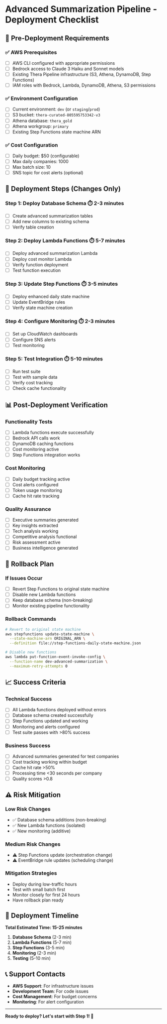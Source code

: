 # Advanced Summarization Pipeline - Deployment Checklist

## 🎯 Pre-Deployment Requirements

### ✅ **AWS Prerequisites**
- [ ] AWS CLI configured with appropriate permissions
- [ ] Bedrock access to Claude 3 Haiku and Sonnet models
- [ ] Existing Thera Pipeline infrastructure (S3, Athena, DynamoDB, Step Functions)
- [ ] IAM roles with Bedrock, Lambda, DynamoDB, Athena, S3 permissions

### ✅ **Environment Configuration**
- [ ] Current environment: `dev` (or `staging`/`prod`)
- [ ] S3 bucket: `thera-curated-805595753342-v3`
- [ ] Athena database: `thera_gold`
- [ ] Athena workgroup: `primary`
- [ ] Existing Step Functions state machine ARN

### ✅ **Cost Configuration**
- [ ] Daily budget: $50 (configurable)
- [ ] Max daily companies: 1000
- [ ] Max batch size: 10
- [ ] SNS topic for cost alerts (optional)

## 🚀 Deployment Steps (Changes Only)

### **Step 1: Deploy Database Schema** ⏱️ 2-3 minutes
- [ ] Create advanced summarization tables
- [ ] Add new columns to existing schema
- [ ] Verify table creation

### **Step 2: Deploy Lambda Functions** ⏱️ 5-7 minutes
- [ ] Deploy advanced summarization Lambda
- [ ] Deploy cost monitor Lambda
- [ ] Verify function deployment
- [ ] Test function execution

### **Step 3: Update Step Functions** ⏱️ 3-5 minutes
- [ ] Deploy enhanced daily state machine
- [ ] Update EventBridge rules
- [ ] Verify state machine creation

### **Step 4: Configure Monitoring** ⏱️ 2-3 minutes
- [ ] Set up CloudWatch dashboards
- [ ] Configure SNS alerts
- [ ] Test monitoring

### **Step 5: Test Integration** ⏱️ 5-10 minutes
- [ ] Run test suite
- [ ] Test with sample data
- [ ] Verify cost tracking
- [ ] Check cache functionality

## 📊 Post-Deployment Verification

### **Functionality Tests**
- [ ] Lambda functions execute successfully
- [ ] Bedrock API calls work
- [ ] DynamoDB caching functions
- [ ] Cost monitoring active
- [ ] Step Functions integration works

### **Cost Monitoring**
- [ ] Daily budget tracking active
- [ ] Cost alerts configured
- [ ] Token usage monitoring
- [ ] Cache hit rate tracking

### **Quality Assurance**
- [ ] Executive summaries generated
- [ ] Key insights extracted
- [ ] Tech analysis working
- [ ] Competitive analysis functional
- [ ] Risk assessment active
- [ ] Business intelligence generated

## 🔧 Rollback Plan

### **If Issues Occur**
- [ ] Revert Step Functions to original state machine
- [ ] Disable new Lambda functions
- [ ] Keep database schema (non-breaking)
- [ ] Monitor existing pipeline functionality

### **Rollback Commands**
```bash
# Revert to original state machine
aws stepfunctions update-state-machine \
  --state-machine-arn ORIGINAL_ARN \
  --definition file://step-functions-daily-state-machine.json

# Disable new functions
aws lambda put-function-event-invoke-config \
  --function-name dev-advanced-summarization \
  --maximum-retry-attempts 0
```

## 📈 Success Criteria

### **Technical Success**
- [ ] All Lambda functions deployed without errors
- [ ] Database schema created successfully
- [ ] Step Functions updated and working
- [ ] Monitoring and alerts configured
- [ ] Test suite passes with >80% success

### **Business Success**
- [ ] Advanced summaries generated for test companies
- [ ] Cost tracking working within budget
- [ ] Cache hit rate >50%
- [ ] Processing time <30 seconds per company
- [ ] Quality scores >0.8

## ⚠️ Risk Mitigation

### **Low Risk Changes**
- ✅ Database schema additions (non-breaking)
- ✅ New Lambda functions (isolated)
- ✅ New monitoring (additive)

### **Medium Risk Changes**
- ⚠️ Step Functions update (orchestration change)
- ⚠️ EventBridge rule updates (scheduling change)

### **Mitigation Strategies**
- Deploy during low-traffic hours
- Test with small batch first
- Monitor closely for first 24 hours
- Have rollback plan ready

## 🎯 Deployment Timeline

**Total Estimated Time: 15-25 minutes**

1. **Database Schema** (2-3 min)
2. **Lambda Functions** (5-7 min)
3. **Step Functions** (3-5 min)
4. **Monitoring** (2-3 min)
5. **Testing** (5-10 min)

## 📞 Support Contacts

- **AWS Support**: For infrastructure issues
- **Development Team**: For code issues
- **Cost Management**: For budget concerns
- **Monitoring**: For alert configuration

---

**Ready to deploy? Let's start with Step 1! 🚀**
